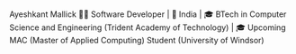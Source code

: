 Ayeshkant Mallick
👨‍💻 Software Developer | 📍 India | 🎓 BTech in Computer Science and Engineering (Trident Academy of Technology) | 🎓 Upcoming MAC (Master of Applied Computing) Student (University of Windsor)
<!--
**Ayeshkant/Ayeshkant** is a ✨ _special_ ✨ repository because its `README.md` (this file) appears on your GitHub profile.

I am a dedicated software developer with expertise in software development, cybersecurity, and AI. With a BTech in Computer Science and Engineering and an upcoming Master of Applied Computing, I specialize in creating innovative solutions and leveraging cutting-edge technologies.   

Projects:
Nutrimeter: Developed a diet recommendation app using Android Studio, Firebase, and Python, offering personalized diet plans based on user data.
Zwigato: Built an online food delivery website with HTML, CSS, JavaScript, Node.js, Express.js, and MySQL, focusing on a seamless user experience and robust backend.
Sign Recognition Model: Created an AI-driven sign language recognition system using TensorFlow, Keras, and OpenCV to assist individuals with hearing and visual impairments.
Skills:
Languages: Python, JavaScript, Java/Kotlin, SQL
Technologies: Node.js, Express.js, Firebase, TensorFlow, Keras, OpenCV
Frontend: HTML, CSS, XML
Database: MySQL, Firebase
Tools: Git, Jupyter Notebooks



